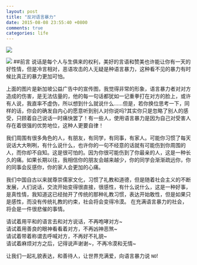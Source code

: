 ```yaml
---
layout: post
title: "反对语言暴力"
date: 2015-08-08 23:55:40 +0800
comments: true
categories: life
---
```


![](http://7xkxhx.com1.z0.glb.clouddn.com/life1_1.jpg)
<!--more-->
![](http://7xkxhx.com1.z0.glb.clouddn.com/life1_2.jpg)
##前言
说话是每个人与生俱来的权利，美好的言语和赞美也许能让你有一天的好性情，但是冷言相对，恶语攻击的人无疑是种语言暴力，这种看不见的暴力有时候比真正的暴力更加可怕。<br>


上面的图片是新加坡公益广告中的宣传图，我觉得非常的形象，语言暴力者对对方造成的伤害，是无法估量的，他的每一句话都犹如一记重拳打在对方的脸上，或许有人说，我直率不虚伪，所以想到什么就说什么......但是，若你换位思考一下，同样的话，你会的确发自内心的愿意听到别人对你说吗?其实你只是忽略了别人的感受，只顾着自己说话一时痛快罢了！有一些人，使用语言暴力是因为自己对受害人存在着很强的优势地位，这种人更要自律！


我们周围有很多角色的人，有朋友，有同学，有同事，有家人。可能你习惯了每天说话大大咧咧，有什么说什么，也许你的一句不经意的话就有可能伤到你周围的人，而你却不自知。这是很可怕的。因为你很可能伤到了你最亲的人，这是一种长久的痛。如果长期以往，我相信你的朋友会越来越少，你的同学会渐渐疏远你，你的同事会反感你，你的家人会更加的心痛。

我们中国自古以来就尊崇儒家文化，习惯了礼教和道德，但是随着社会主义的不断发展，人们说话，交流开始变得很直接，很感性，有什么说什么，这是一种好事，是真性情，我知道这已经抛开了传统的那种礼教习惯，表达开始敢性，但是如果只是感性，而没有传统礼教的约束，社会将会变得冷漠。
在充满语言暴力的社会，将会是一件很悲催的事情。


请试着用平和的语言去和对方说话，不再咆哮对方~<br>
请试着用善良的眼神看看着对方，不再凶神恶煞~<br>
请试着带着称谓去呼喊对方，不再好不礼貌~<br>
请试着麻烦对方之后，记得说声谢谢~，不再冷漠和无情~<br>


让我们一起礼貌表达，和善待人，让世界充满爱，向语言暴力说 `NO`!




	